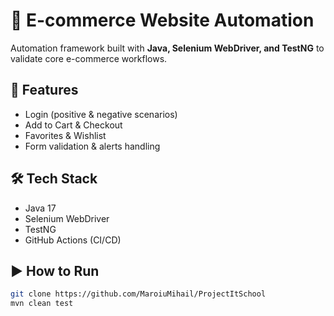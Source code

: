 # 🛒 E-commerce Website Automation

Automation framework built with **Java, Selenium WebDriver, and TestNG** to validate core e-commerce workflows.

## 🚀 Features
- Login (positive & negative scenarios)
- Add to Cart & Checkout
- Favorites & Wishlist
- Form validation & alerts handling

## 🛠 Tech Stack
- Java 17
- Selenium WebDriver
- TestNG
- GitHub Actions (CI/CD)

## ▶️ How to Run
```bash
git clone https://github.com/MaroiuMihail/ProjectItSchool
mvn clean test
